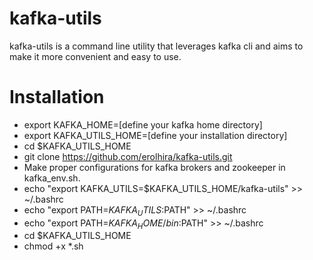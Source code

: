 # kafka-utils

kafka-utils is a command line utility that leverages kafka cli and aims to make it more convenient and easy to use.

# Installation
- export KAFKA_HOME=[define your kafka home directory]
- export KAFKA_UTILS_HOME=[define your installation directory]
- cd $KAFKA_UTILS_HOME
- git clone https://github.com/erolhira/kafka-utils.git
- Make proper configurations for kafka brokers and zookeeper in kafka_env.sh.
- echo "export KAFKA_UTILS=$KAFKA_UTILS_HOME/kafka-utils" >> ~/.bashrc
- echo "export PATH=$KAFKA_UTILS:$PATH" >> ~/.bashrc
- echo "export PATH=$KAFKA_HOME/bin:$PATH" >> ~/.bashrc
- cd $KAFKA_UTILS_HOME
- chmod +x *.sh

